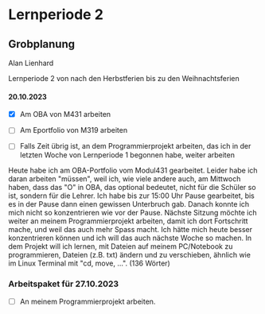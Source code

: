 





# Lernperiode 2



## Grobplanung

Alan Lienhard

Lernperiode 2 von nach den Herbstferien bis zu den Weihnachtsferien



#### 20.10.2023

- [x]  Am OBA von M431 arbeiten

- [ ] Am Eportfolio von M319 arbeiten

- [ ]  Falls Zeit übrig ist, an dem Programmierprojekt arbeiten, das ich in der letzten Woche von Lernperiode 1 begonnen habe, weiter arbeiten

 
Heute habe ich am OBA-Portfolio vom Modul431 gearbeitet. Leider habe ich daran arbeiten "müssen", weil ich, wie viele andere auch, am Mittwoch haben, dass das "O" in OBA, das optional bedeutet, nicht für die Schüler so ist, sondern für die Lehrer. Ich habe bis zur 15:00 Uhr Pause gearbeitet, bis es in der Pause dann einen gewissen Unterbruch gab. Danach konnte ich mich nicht so konzentrieren wie vor der Pause.
Nächste Sitzung möchte ich weiter an meinem Programmierprojekt arbeiten, damit ich dort Fortschritt mache, und weil das auch mehr Spass macht.
Ich hätte mich heute besser konzentrieren können und ich will das auch nächste Woche so machen.
In dem Projekt will ich lernen, mit Dateien auf meinem PC/Notebook zu programmieren, Dateien (z.B. txt) ändern und zu verschieben, ähnlich wie im Linux Terminal mit "cd, move, ...". (136 Wörter)
### Arbeitspaket für 27.10.2023

-[ ] An meinem Programmierprojekt arbeiten.
